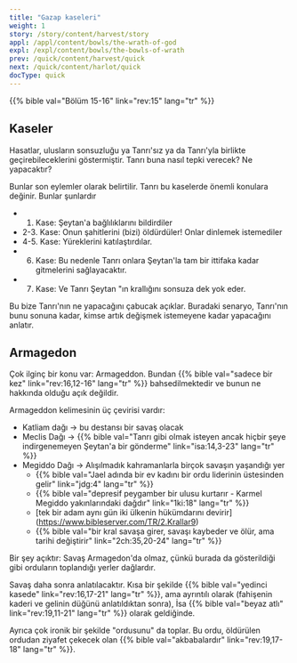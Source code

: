 ```yaml
---
title: "Gazap kaseleri"
weight: 1
story: /story/content/harvest/story
appl: /appl/content/bowls/the-wrath-of-god
expl: /expl/content/bowls/the-bowls-of-wrath
prev: /quick/content/harvest/quick
next: /quick/content/harlot/quick
docType: quick
---
```



{{% bible val="Bölüm 15-16" link="rev:15" lang="tr" %}}

## Kaseler

Hasatlar, ulusların sonsuzluğu ya Tanrı'sız ya da Tanrı'yla birlikte geçirebileceklerini göstermiştir. Tanrı buna nasıl tepki verecek? Ne yapacaktır?

Bunlar son eylemler olarak belirtilir. Tanrı bu kaselerde önemli konulara değinir. Bunlar şunlardır
- 1. Kase: Şeytan'a bağlılıklarını bildirdiler
- 2-3. Kase: Onun şahitlerini (bizi) öldürdüler! Onlar dinlemek istemediler
- 4-5. Kase: Yüreklerini katılaştırdılar.
- 6. Kase: Bu nedenle Tanrı onlara Şeytan'la tam bir ittifaka kadar gitmelerini sağlayacaktır.
- 7. Kase: Ve Tanrı Şeytan "ın krallığını sonsuza dek yok eder.

Bu bize Tanrı'nın ne yapacağını çabucak açıklar. Buradaki senaryo, Tanrı'nın bunu sonuna kadar, kimse artık değişmek istemeyene kadar yapacağını anlatır.

## Armagedon

Çok ilginç bir konu var: Armageddon. Bundan {{% bible val="sadece bir kez" link="rev:16,12-16" lang="tr" %}} bahsedilmektedir ve bunun ne hakkında olduğu açık değildir.

Armageddon kelimesinin üç çevirisi vardır:
- Katliam dağı -> bu destansı bir savaş olacak
- Meclis Dağı -> {{% bible val="Tanrı gibi olmak isteyen ancak hiçbir şeye indirgenemeyen Şeytan'a bir gönderme" link="isa:14,3-23" lang="tr" %}}
- Megiddo Dağı -> Alışılmadık kahramanlarla birçok savaşın yaşandığı yer
    - {{% bible val="Jael adında bir ev kadını bir ordu liderinin üstesinden gelir" link="jdg:4" lang="tr" %}}
    - {{% bible val="depresif peygamber bir ulusu kurtarır - Karmel Megiddo yakınlarındaki dağdır" link="1ki:18" lang="tr" %}}
    - [tek bir adam aynı gün iki ülkenin hükümdarını devirir] (https://www.bibleserver.com/TR/2.Krallar9)
    - {{% bible val="bir kral savaşa girer, savaşı kaybeder ve ölür, ama tarihi değiştirir" link="2ch:35,20-24" lang="tr" %}}
    
Bir şey açıktır: Savaş Armagedon'da olmaz, çünkü burada da gösterildiği gibi orduların toplandığı yerler dağlardır.

Savaş daha sonra anlatılacaktır. Kısa bir şekilde {{% bible val="yedinci kasede" link="rev:16,17-21" lang="tr" %}}, ama ayrıntılı olarak (fahişenin kaderi ve gelinin düğünü anlatıldıktan sonra), İsa {{% bible val="beyaz atlı" link="rev:19,11-21" lang="tr" %}} olarak geldiğinde. 

Ayrıca çok ironik bir şekilde "ordusunu" da toplar. Bu ordu, öldürülen ordudan ziyafet çekecek olan {{% bible val="akbabalardır" link="rev:19,17-18" lang="tr" %}}. 